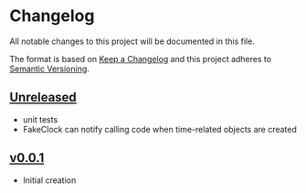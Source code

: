 # Changelog
All notable changes to this project will be documented in this file.

The format is based on [Keep a Changelog](http://keepachangelog.com/en/1.0.0/)
and this project adheres to [Semantic Versioning](http://semver.org/spec/v2.0.0.html).

## [Unreleased]
- unit tests
- FakeClock can notify calling code when time-related objects are created

## [v0.0.1]
- Initial creation

[Unreleased]: https://github.com/xmidt-org/chronon/compare/v0.0.1..HEAD
[v0.0.1]: https://github.com/xmidt-org/chronon/compare/0.0.0...v0.0.1
